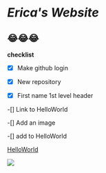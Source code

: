 # ***Erica's Website***
## 😂😂😂


**checklist**

-[x] Make github login

-[x] New repository

-[x] First name 1st level header

-[] Link to HelloWorld

-[] Add an image 

-[] add to HelloWorld

[HelloWorld](https://ericalp2024.github.io/HelloWorld/)

![](https://images.contentstack.io/v3/assets/bltacc1a01c4d280f24/blt14b490b724215e87/61c01d0d9d4a976169b7059a/hello-4439419.jpg?auto=webp&format=pjpg&quality=80&width=900&height=500&fit=crop)
